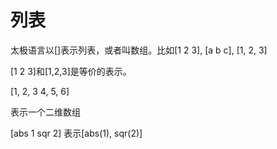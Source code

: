 # 列表

太极语言以[]表示列表，或者叫数组。比如[1 2 3], [a b c], [1, 2, 3]

[1 2 3]和[1,2,3]是等价的表示。

[1, 2, 3
4, 5, 6]

表示一个二维数组

[abs 1
sqr 2] 
表示[abs(1), sqr(2)]